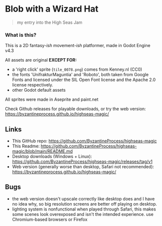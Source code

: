 # Blob with a Wizard Hat
> my entry into the High Seas Jam

### What is this?
This is a 2D fantasy-*ish* movement-*ish* platformer, made in Godot Engine v4.3

All assets are original **EXCEPT FOR:**
 - a 'right click' sprite (`tile_0078.png`) comes from Kenney.nl (CC0)
 - the fonts 'UnifrakturMaguntia' and 'Roboto', both taken from Google Fonts and licensed under the SIL Open Font license and the Apache 2.0 license respectively.
 - other Godot default assets 

All sprites were made in Aseprite and paint.net

Check Github releases for playable downloads, or try the web version: https://byzantineprocess.github.io/highseas-magic/

## Links
 - This GitHub repo: https://github.com/ByzantineProcess/highseas-magic
 - This Readme: https://github.com/ByzantineProcess/highseas-magic/blob/main/README.md
 - Desktop downloads (Windows + Linux): https://github.com/ByzantineProcess/highseas-magic/releases/tag/v1
 - Web version (generally worse than desktop, Safari not recommended): https://byzantineprocess.github.io/highseas-magic/

## Bugs
 - the web version doesn't upscale correctly like desktop does and I have no idea why, so big resolution screens are better off playing on desktop.
 - lighting system is nonfunctional when played through Safari, this makes some scenes look overexposed and isn't the intended experience. use Chromium-based browsers or Firefox


